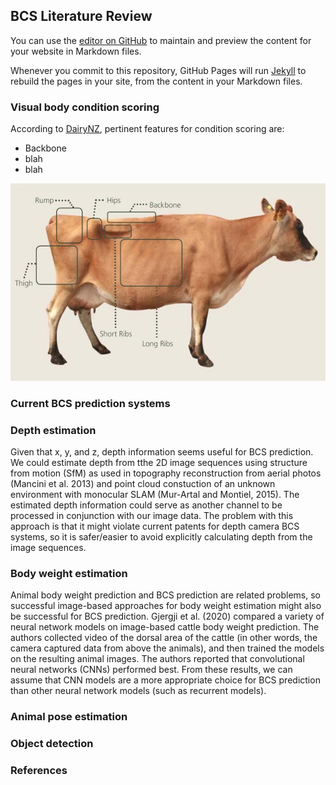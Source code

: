 ## BCS Literature Review

You can use the [editor on GitHub](https://github.com/nckgreene/bcs.github.io/edit/master/index.md) to maintain and preview the content for your website in Markdown files.

Whenever you commit to this repository, GitHub Pages will run [Jekyll](https://jekyllrb.com/) to rebuild the pages in your site, from the content in your Markdown files.


### Visual body condition scoring
According to [DairyNZ](https://www.dairynz.co.nz/animal/body-condition-scoring/how-to-bcs/#bcs), pertinent features for condition scoring are:
- Backbone
- blah
- blah

![Image 1](img/bcs_critical_points_1.jpg)

### Current BCS prediction systems



### Depth estimation
Given that x, y, and z, depth information seems useful for BCS prediction. We could estimate depth from tthe 2D image sequences using structure from motion (SfM) as used in topography reconstruction from aerial photos (Mancini et al. 2013) and point cloud constuction of an unknown environment with monocular SLAM (Mur-Artal and Montiel, 2015). The estimated depth information could serve as another channel to be processed in conjunction with our image data. The problem with this approach is that it might violate current patents for depth camera BCS systems, so it is safer/easier to avoid explicitly calculating depth from the image sequences.


### Body weight estimation
Animal body weight prediction and BCS prediction are related problems, so successful image-based approaches for body weight estimation might also be successful for BCS prediction. Gjergji et al. (2020) compared a variety of neural network models on image-based cattle body weight prediction. The authors collected video of the dorsal area of the cattle (in other words, the camera captured data from above the animals), and then trained the models on the resulting animal images. The authors reported that convolutional neural networks (CNNs) performed best. From these results, we can assume that CNN models are a more appropriate choice for BCS prediction than other neural network models (such as recurrent models). 


### Animal pose estimation


### Object detection


### 



### References
